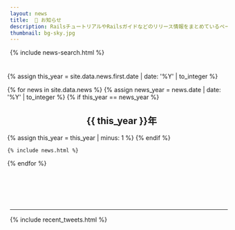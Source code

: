 ```yaml
---
layout: news
title:  📜 お知らせ
description: RailsチュートリアルやRailsガイドなどのリリース情報をまとめているページです。
thumbnail: bg-sky.jpg
---
```


{% include news-search.html %}

<ul style="list-style: none; padding-top: 10px; padding-bottom: 70px;
	   margin-left: -30px; width: 105%;">

  <!-- Show this year before the first news in each year-->
  {% assign this_year = site.data.news.first.date | date: '%Y' | to_integer %}

  {% for news in site.data.news %}
    {% assign news_year = news.date | date: '%Y' | to_integer %}
    {% if this_year == news_year %}
      <div style="text-align: center"><h2>{{ this_year }}年</h2></div>
      {% assign this_year = this_year | minus: 1 %}
    {% endif %}

    {% include news.html %}
  {% endfor %}
</ul>

<hr>

{% include recent_tweets.html %}
